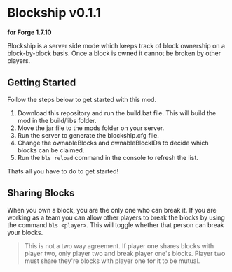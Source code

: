 # Blockship v0.1.1
**for Forge 1.7.10**

Blockship is a server side mode which keeps track of block ownership on a block-by-block basis. Once a block is owned it cannot be broken by other players.

## Getting Started
Follow the steps below to get started with this mod.

1. Download this repository and run the build.bat file. This will build the mod in the build/libs folder.
2. Move the jar file to the mods folder on your server.
3. Run the server to generate the blockship.cfg file.
4. Change the ownableBlocks and ownableBlockIDs to decide which blocks can be claimed.
5. Run the `bls reload` command in the console to refresh the list.

Thats all you have to do to get started!

## Sharing Blocks
When you own a block, you are the only one who can break it. If you are working as a team you can allow other players to break the blocks
by using the command `bls <player>`. This will toggle whether that person can break your blocks.

> This is not a two way agreement. If player one shares blocks with player two, only player two and break player one's blocks.
> Player two must share they're blocks with player one for it to be mutual.